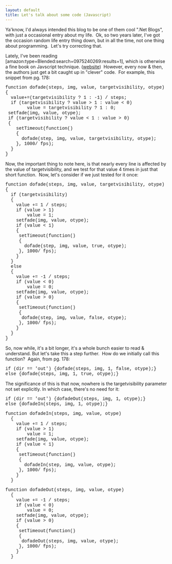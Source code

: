 ```yaml
---
layout: default
title: Let's talk about some code (Javascript)
---
```


  
<p>Ya'know, I'd always intended this blog to be one of them cool ".Net Blogs", with just a occasional entry about my life.  Ok, so two years later, I've got the occasion random life entry thing down, but in all the time, not one thing about programming.  Let's try correcting that.</p>
<p>Lately, I've been reading  [amazon:type=Blended:search=0975240269:results=1], which is otherwise a fine book on Javscript technique. (<a href="http://www.sitepoint.com/books/jsant1/">website</a>)  However, every now &amp; then, the authors just get a bit caught up in "clever" code.  For example, this snippet from pg. 178:</p>
<p>
    <font face="Courier New">function dofade(steps, img, value, targetvisibility, otype)<br />{<br />  value+=(targetvisibility ? 1 : -1) / steps;<br />  if (targetvisibility ? value &gt; 1 : value &lt; 0)<br />        value = targetvisibility ? 1 : 0;<br /> setfade(img, value, otype);<br /> if (targetvisibility ? value &lt; 1 : value &gt; 0)<br /> {<br />    setTimeout(function()<br />    {<br />      dofade(step, img, value, targetvisibility, otype);<br />    }, 1000/ fps);<br />  }<br />}</font>
  </p>
<p>Now, the important thing to note here, is that nearly every line is affected by the value of targetvisibility, and we test for that value 4 times in just that short function.  Now, let's consider if we just tested for it once:</p>
<p>
    <font face="Courier New">function dofade(steps, img, value, targetvisibility, otype)<br />{<br />  if (targetvisibility)<br />  {<br />    value += 1 / steps;<br />    if (value &gt; 1)<br />        value = 1;<br />    setfade(img, value, otype);<br />    if (value &lt; 1)<br />    {<br />     setTimeout(function()<br />     {<br />       dofade(step, img, value, true, otype);<br />     }, 1000/ fps);<br />    }<br />  }<br />  else<br />  {<br />    value += -1 / steps;<br />    if (value &lt; 0)<br />        value = 0;<br />    setfade(img, value, otype);<br />    if (value &gt; 0)<br />    {<br />     setTimeout(function()<br />     {<br />      dofade(step, img, value, false, otype);<br />     }, 1000/ fps);<br />    }<br />  }<br />}</font>
  </p>
<p>So, now while, it's a bit longer, it's a whole bunch easier to read &amp; understand. But let's take this a step further.  How do we initially call this function?  Again, from pg. 178:</p>
<p>
    <font face="Courier New">if (dir == 'out') {dofade(steps, img, 1, false, otype);}<br />else {dofade(steps, img, 1, true, otype);}<br /></font>
  </p>
<p>The significance of this is that now, nowhere is the targetvisibility parameter not set explicitly. In which case, there's no need for it:</p>
<p>
    <font face="Courier New">if (dir == 'out') {dofadeOut(steps, img, 1, otype);}<br />else {dofadeIn(steps, img, 1, otype);}</font>
    <br />
  </p>
<p>
    <font face="Courier New">function dofadeIn(steps, img, value, otype)<br />  {<br />    value += 1 / steps;<br />    if (value &gt; 1)<br />        value = 1;<br />    setfade(img, value, otype);<br />    if (value &lt; 1)<br />    {<br />     setTimeout(function()<br />     {<br />       dofadeIn(step, img, value, otype);<br />     }, 1000/ fps);<br />    }<br />  }</font>
  </p>
<p>
    <font face="Courier New">function dofadeOut(steps, img, value, otype)<br />  {<br />    value += -1 / steps;<br />    if (value &lt; 0)<br />        value = 0;<br />    setfade(img, value, otype);<br />    if (value &gt; 0)<br />    {<br />     setTimeout(function()<br />     {<br />      dofadeOut(steps, img, value, otype);<br />     }, 1000/ fps);<br />    }<br />  }</font>
  </p>
<p> </p>